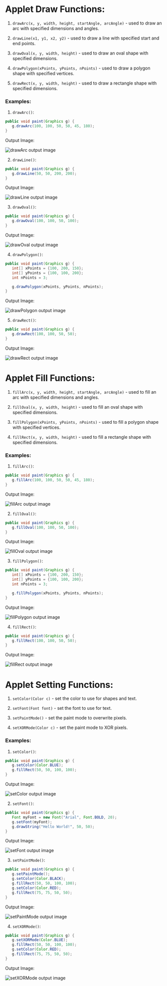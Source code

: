 # Applet Draw Functions:

1. `drawArc(x, y, width, height, startAngle, arcAngle)` - used to draw an arc with specified dimensions and angles.

2. `drawLine(x1, y1, x2, y2)` - used to draw a line with specified start and end points.

3. `drawOval(x, y, width, height)` - used to draw an oval shape with specified dimensions.

4. `drawPolygon(xPoints, yPoints, nPoints)` - used to draw a polygon shape with specified vertices.

5. `drawRect(x, y, width, height)` - used to draw a rectangle shape with specified dimensions.

### Examples:

1. `drawArc()`:

```java
public void paint(Graphics g) {
   g.drawArc(100, 100, 50, 50, 45, 180);
}
```

Output Image:

![drawArc output image](https://i.imgur.com/Zq3r4Dw.png)

2. `drawLine()`:

```java
public void paint(Graphics g) {
   g.drawLine(50, 50, 200, 200);
}
```

Output Image:

![drawLine output image](https://i.imgur.com/sgGyHCC.png)


3. `drawOval()`:

```java
public void paint(Graphics g) {
   g.drawOval(100, 100, 50, 100);
}
```

Output Image:

![drawOval output image](https://i.imgur.com/kxUVpxi.png)


4. `drawPolygon()`:

```java
public void paint(Graphics g) {
   int[] xPoints = {100, 200, 150};
   int[] yPoints = {100, 100, 200};
   int nPoints = 3;

   g.drawPolygon(xPoints, yPoints, nPoints);
}
```

Output Image:

![drawPolygon output image](https://i.imgur.com/QJRg9wx.png)


5. `drawRect()`:

```java
public void paint(Graphics g) {
   g.drawRect(100, 100, 50, 50);
}
```

Output Image:

![drawRect output image](https://i.imgur.com/BdU6Mvn.png)


# Applet Fill Functions:

1. `fillArc(x, y, width, height, startAngle, arcAngle)` - used to fill an arc with specified dimensions and angles.

2. `fillOval(x, y, width, height)` - used to fill an oval shape with specified dimensions.

3. `fillPolygon(xPoints, yPoints, nPoints)` - used to fill a polygon shape with specified vertices.

4. `fillRect(x, y, width, height)` - used to fill a rectangle shape with specified dimensions.

### Examples:

1. `fillArc()`:

```java
public void paint(Graphics g) {
   g.fillArc(100, 100, 50, 50, 45, 180);
}
```

Output Image:

![fillArc output image](https://i.imgur.com/mdIFvE8.png)


2. `fillOval()`:

```java
public void paint(Graphics g) {
   g.fillOval(100, 100, 50, 100);
}
```

Output Image:

![fillOval output image](https://i.imgur.com/EMGpapv.png)


3. `fillPolygon()`:

```java
public void paint(Graphics g) {
   int[] xPoints = {100, 200, 150};
   int[] yPoints = {100, 100, 200};
   int nPoints = 3;

   g.fillPolygon(xPoints, yPoints, nPoints);
}
```

Output Image:

![fillPolygon output image](https://i.imgur.com/cXSqaL7.png)


4. `fillRect()`:

```java
public void paint(Graphics g) {
   g.fillRect(100, 100, 50, 50);
}
```

Output Image:

![fillRect output image](https://i.imgur.com/5MW5J0N.png)


# Applet Setting Functions:

1. `setColor(Color c)` - set the color to use for shapes and text.

2. `setFont(Font font)` - set the font to use for text.

3. `setPaintMode()` - set the paint mode to overwrite pixels.

4. `setXORMode(Color c)` - set the paint mode to XOR pixels.

### Examples:

1. `setColor()`:

```java
public void paint(Graphics g) {
   g.setColor(Color.BLUE);
   g.fillRect(50, 50, 100, 100);
}
```

Output Image:

![setColor output image](https://i.imgur.com/VwZil6Q.png)


2. `setFont()`:

```java
public void paint(Graphics g) {
   Font myFont = new Font("Arial", Font.BOLD, 20);
   g.setFont(myFont);
   g.drawString("Hello World!", 50, 50);
}
```

Output Image:

![setFont output image](https://i.imgur.com/X9XDJLx.png)


3. `setPaintMode()`:

```java
public void paint(Graphics g) {
   g.setPaintMode();
   g.setColor(Color.BLACK);
   g.fillRect(50, 50, 100, 100);
   g.setColor(Color.RED);
   g.fillRect(75, 75, 50, 50);
}
```

Output Image:

![setPaintMode output image](https://i.imgur.com/5pdRiWT.png)


4. `setXORMode()`:

```java
public void paint(Graphics g) {
   g.setXORMode(Color.BLUE);
   g.fillRect(50, 50, 100, 100);
   g.setColor(Color.RED);
   g.fillRect(75, 75, 50, 50);
}
```

Output Image:

![setXORMode output image](https://i.imgur.com/TZmEBbZ.png)